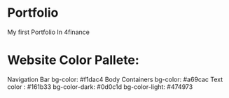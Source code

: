 # Portfolio
My first Portfolio In 4finance


# Website Color Pallete:

Navigation Bar bg-color: #f1dac4
Body Containers bg-color: #a69cac
Text color : #161b33
bg-color-dark: #0d0c1d
bg-color-light: #474973